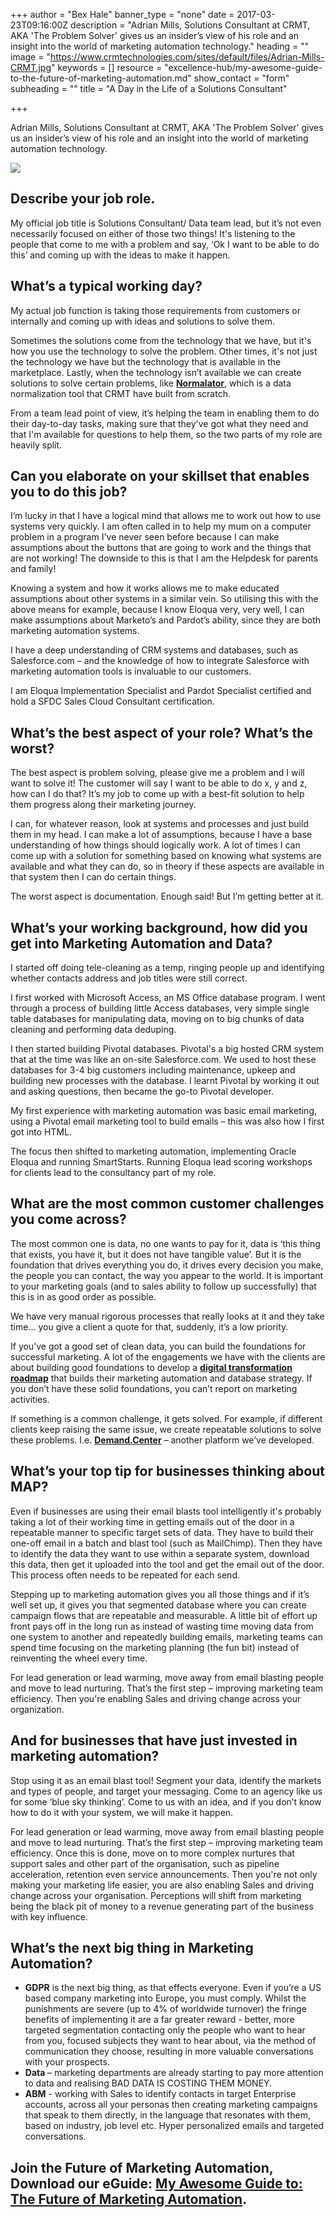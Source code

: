 +++
author = "Bex Hale"
banner_type = "none"
date = 2017-03-23T09:16:00Z
description = "Adrian Mills, Solutions Consultant at CRMT, AKA 'The Problem Solver' gives us an insider’s view of his role and an insight into the world of marketing automation technology."
heading = ""
image = "https://www.crmtechnologies.com/sites/default/files/Adrian-Mills-CRMT.jpg"
keywords = []
resource = "excellence-hub/my-awesome-guide-to-the-future-of-marketing-automation.md"
show_contact = "form"
subheading = ""
title = "A Day in the Life of a Solutions Consultant"

+++

Adrian Mills, Solutions Consultant at CRMT, AKA 'The Problem Solver' gives us an insider’s view of his role and an insight into the world of marketing automation technology.

![](/sites/default/files/Adrian-Mills-CRMT.jpg)

## Describe your job role.

My official job title is Solutions Consultant/ Data team lead, but it’s not even necessarily focused on either of those two things! It's listening to the people that come to me with a problem and say, ‘Ok I want to be able to do this’ and coming up with the ideas to make it happen.

## What’s a typical working day?

My actual job function is taking those requirements from customers or internally and coming up with ideas and solutions to solve them.

Sometimes the solutions come from the technology that we have, but it's how you use the technology to solve the problem. Other times, it's not just the technology we have but the technology that is available in the marketplace. Lastly, when the technology isn’t available we can create solutions to solve certain problems, like [**Normalator**](https://www.crmtechnologies.com/normalator), which is a data normalization tool that CRMT have built from scratch.

From a team lead point of view, it’s helping the team in enabling them to do their day-to-day tasks, making sure that they've got what they need and that I'm available for questions to help them, so the two parts of my role are heavily split.

## Can you elaborate on your skillset that enables you to do this job?

I’m lucky in that I have a logical mind that allows me to work out how to use systems very quickly. I am often called in to help my mum on a computer problem in a program I've never seen before because I can make assumptions about the buttons that are going to work and the things that are not working! The downside to this is that I am the Helpdesk for parents and family!

Knowing a system and how it works allows me to make educated assumptions about other systems in a similar vein. So utilising this with the above means for example, because I know Eloqua very, very well, I can make assumptions about Marketo’s and Pardot’s ability, since they are both marketing automation systems.

I have a deep understanding of CRM systems and databases, such as Salesforce.com – and the knowledge of how to integrate Salesforce with marketing automation tools is invaluable to our customers.

I am Eloqua Implementation Specialist and Pardot Specialist certified and hold a SFDC Sales Cloud Consultant certification.

## What’s the best aspect of your role? What’s the worst?

The best aspect is problem solving, please give me a problem and I will want to solve it! The customer will say I want to be able to do x, y and z, how can I do that? It’s my job to come up with a best-fit solution to help them progress along their marketing journey.

I can, for whatever reason, look at systems and processes and just build them in my head. I can make a lot of assumptions, because I have a base understanding of how things should logically work. A lot of times I can come up with a solution for something based on knowing what systems are available and what they can do, so in theory if these aspects are available in that system then I can do certain things.

The worst aspect is documentation. Enough said! But I’m getting better at it.

## What’s your working background, how did you get into Marketing Automation and Data?

I started off doing tele-cleaning as a temp, ringing people up and identifying whether contacts address and job titles were still correct.

I first worked with Microsoft Access, an MS Office database program. I went through a process of building little Access databases, very simple single table databases for manipulating data, moving on to big chunks of data cleaning and performing data deduping.

I then started building Pivotal databases. Pivotal's a big hosted CRM system that at the time was like an on-site Salesforce.com. We used to host these databases for 3-4 big customers including maintenance, upkeep and building new processes with the database. I learnt Pivotal by working it out and asking questions, then became the go-to Pivotal developer.

My first experience with marketing automation was basic email marketing, using a Pivotal email marketing tool to build emails – this was also how I first got into HTML.

The focus then shifted to marketing automation, implementing Oracle Eloqua and running SmartStarts. Running Eloqua lead scoring workshops for clients lead to the consultancy part of my role.

## What are the most common customer challenges you come across?

The most common one is data, no one wants to pay for it, data is ‘this thing that exists, you have it, but it does not have tangible value’. But it is the foundation that drives everything you do, it drives every decision you make, the people you can contact, the way you appear to the world. It is important to your marketing goals (and to sales ability to follow up successfully) that this is in as good order as possible.

We have very manual rigorous processes that really looks at it and they take time… you give a client a quote for that, suddenly, it’s a low priority.

If you’ve got a good set of clean data, you can build the foundations for successful marketing. A lot of the engagements we have with the clients are about building good foundations to develop a [**digital transformation roadmap**](https://www.crmtechnologies.com/how-we-work) that builds their marketing automation and database strategy. If you don’t have these solid foundations, you can’t report on marketing activities.

If something is a common challenge, it gets solved. For example, if different clients keep raising the same issue, we create repeatable solutions to solve these problems. I.e. [**Demand.Center**](https://www.crmtechnologies.com/demand-center) – another platform we’ve developed.

## What’s your top tip for businesses thinking about MAP?

Even if businesses are using their email blasts tool intelligently it's probably taking a lot of their working time in getting emails out of the door in a repeatable manner to specific target sets of data. They have to build their one-off email in a batch and blast tool (such as MailChimp). Then they have to identify the data they want to use within a separate system, download this data, then get it uploaded into the tool and get the email out of the door. This process often needs to be repeated for each send.

Stepping up to marketing automation gives you all those things and if it’s well set up, it gives you that segmented database where you can create campaign flows that are repeatable and measurable. A little bit of effort up front pays off in the long run as instead of wasting time moving data from one system to another and repeatedly building emails, marketing teams can spend time focusing on the marketing planning (the fun bit) instead of reinventing the wheel every time.

For lead generation or lead warming, move away from email blasting people and move to lead nurturing. That’s the first step – improving marketing team efficiency. Then you're enabling Sales and driving change across your organization.

## And for businesses that have just invested in marketing automation?

Stop using it as an email blast tool! Segment your data, identify the markets and types of people, and target your messaging. Come to an agency like us for some ‘blue sky thinking’. Come to us with an idea, and if you don’t know how to do it with your system, we will make it happen.

For lead generation or lead warming, move away from email blasting people and move to lead nurturing. That’s the first step – improving marketing team efficiency. Once this is done, move on to more complex nurtures that support sales and other part of the organisation, such as pipeline acceleration, retention even service announcements. Then you're not only making your marketing life easier, you are also enabling Sales and driving change across your organisation. Perceptions will shift from marketing being the black pit of money to a revenue generating part of the business with key influence.

## What’s the next big thing in Marketing Automation?

*   **GDPR** is the next big thing, as that effects everyone. Even if you’re a US based company marketing into Europe, you must comply. Whilst the punishments are severe (up to 4% of worldwide turnover) the fringe benefits of implementing it are a far greater reward - better, more targeted segmentation contacting only the people who want to hear from you, focused subjects they want to hear about, via the method of communication they choose, resulting in more valuable conversations with your prospects.
*   **Data** – marketing departments are already starting to pay more attention to data and realising BAD DATA IS COSTING THEM MONEY.
*   **ABM** - working with Sales to identify contacts in target Enterprise accounts, across all your personas then creating marketing campaigns that speak to them directly, in the language that resonates with them, based on industry, job level etc. Hyper personalized emails and targeted conversations.

## Join the Future of Marketing Automation, Download our eGuide: [My Awesome Guide to: The Future of Marketing Automation](http://interact.crmtechnologies.com/my-awesome-guide-to-the-future-of-marketing-automation).